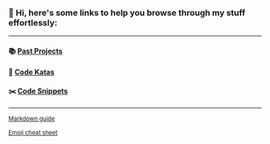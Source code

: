 ### 👋 Hi, here's some links to help you browse through my stuff effortlessly:
<hr/>
<!-- #### :seedling: [Current Project]() -->

#### :books: [Past Projects](https://github.com/kevinngth/kevinngth/blob/master/past-projects.md)

#### :sushi: [Code Katas](https://github.com/kevinngth/kevinngth/blob/master/code-katas.md)

#### :scissors: [Code Snippets](https://github.com/kevinngth/snippets)

<!--
To-do list:
fill up past projects and code katas page
-->
<hr/>
<sup><a href="https://github.com/adam-p/markdown-here/wiki/markdown-cheatsheet">Markdown guide</a></sup>

<sup><a href="https://www.webfx.com/tools/emoji-cheat-sheet/">Emoji cheat sheet</a></sup>
  
